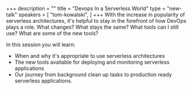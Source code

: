 +++
description = ""
title = "Devops In a Serverless World"
type = "new-talk"
speakers = [
        "tom-kowalski",
]
+++
With the increase in popularity of serverless architectures, it's helpful to stay in the forefront of how DevOps plays a role. What changes? What stays the same? What tools can I still use? What are some of the new tools?

In this session you will learn:

- When and why it's appropriate to use serverless architectures
- The new tools available for deploying and monitoring serverless applications
- Our journey from background clean up tasks to production ready serverless applications.